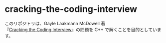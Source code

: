 # cracking-the-coding-interview


このリポジトリは、Gayle Laakmann McDowell 著  
『[Cracking the Coding Interview](https://amzn.asia/d/eS1ENkg)』の問題を C++ で解くことを目的としています。

